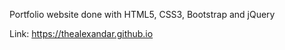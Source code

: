 Portfolio website done with HTML5, CSS3, Bootstrap and jQuery

Link: https://thealexandar.github.io
